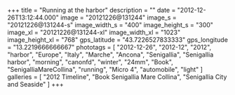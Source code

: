 +++
title = "Running at the harbor"
description = ""
date = "2012-12-26T13:12:44.000"
image = "20121226@131244"
image_s = "20121226@131244-s"
image_width_s = "400"
image_height_s = "300"
image_xl = "20121226@131244-xl"
image_width_xl = "1023"
image_height_xl = "768"
gps_latitude = "43.7226527833333"
gps_longitude = "13.2219666666667"
phototags = [ "2012-12-26", "2012-12", "2012", "harbor", "Europe", "Italy", "Marche", "Ancona", "Senigallia", "Senigallia harbor", "morning", "canonfd", "winter", "24mm", "Book", "SenigalliaMareCollina", "running", "Micro 4", "automobile", "light" ]
galleries = [ "2012 Timeline", "Book Senigallia Mare Collina", "Senigallia City and Seaside" ]
+++

